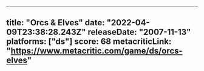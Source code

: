
---
title: "Orcs & Elves"
date: "2022-04-09T23:38:28.243Z"
releaseDate: "2007-11-13"
platforms: ["ds"]
score: 68
metacriticLink: "https://www.metacritic.com/game/ds/orcs-elves"
---
